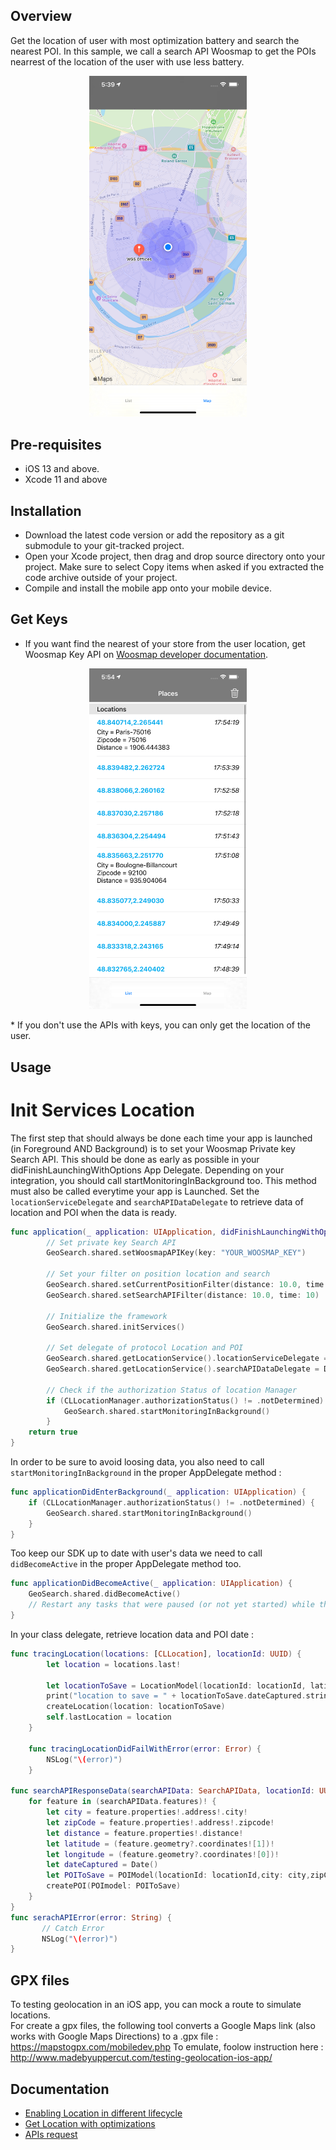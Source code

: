 
##  Overview

Get the location of user with most optimization battery and search the nearest POI. In this sample, we call a search API Woosmap to get the POIs nearrest of the location of the user with use less battery.

<p align="center">
  <img alt="GeoSearch" src="../../assets/ios/GeoSearch1.png" width="50%">
</p>

##  Pre-requisites

- iOS 13 and above.
- Xcode 11 and above

## Installation
* Download the latest code version or add the repository as a git submodule to your git-tracked project.
* Open your Xcode project, then drag and drop source directory onto your project. Make sure to select Copy items when asked if you extracted the code archive outside of your project.
* Compile and install the mobile app onto your mobile device.

## Get Keys

* If you want find the nearest of your store from the user location, get Woosmap Key API on [Woosmap developer documentation](https://developers.woosmap.com/get-started).
<p align="center">
  <img alt="GeoSearch with POI from Search API" src="../../assets/ios/GeoSearch2.png" width="50%">
</p>
* If you don't use the APIs with keys, you can only get the location of the user.

## Usage 
# Init Services Location
The first step that should always be done each time your app is launched (in Foreground AND Background) is to set your Woosmap Private key Search API. This should be done as early as possible in your didFinishLaunchingWithOptions App Delegate. Depending on your integration, you should call startMonitoringInBackground too. This method must also be called everytime your app is Launched.
Set the `locationServiceDelegate` and `searchAPIDataDelegate` to retrieve data of location and POI when the data is ready. 
```swift
func application(_ application: UIApplication, didFinishLaunchingWithOptions launchOptions: [UIApplication.LaunchOptionsKey: Any]?) -> Bool {
        // Set private key Search API
        GeoSearch.shared.setWoosmapAPIKey(key: "YOUR_WOOSMAP_KEY")
        
        // Set your filter on position location and search
        GeoSearch.shared.setCurrentPositionFilter(distance: 10.0, time: 10)
        GeoSearch.shared.setSearchAPIFilter(distance: 10.0, time: 10)
        
        // Initialize the framework
        GeoSearch.shared.initServices()
        
        // Set delegate of protocol Location and POI
        GeoSearch.shared.getLocationService().locationServiceDelegate = DataLocation()
        GeoSearch.shared.getLocationService().searchAPIDataDelegate = DataPOI()
        
        // Check if the authorization Status of location Manager
        if (CLLocationManager.authorizationStatus() != .notDetermined) {
            GeoSearch.shared.startMonitoringInBackground()
        }
    return true
}
```

In order to be sure to avoid loosing data, you also need to call `startMonitoringInBackground` in the proper AppDelegate method : 
```swift
func applicationDidEnterBackground(_ application: UIApplication) {
    if (CLLocationManager.authorizationStatus() != .notDetermined) {
        GeoSearch.shared.startMonitoringInBackground()
    }
}
```

Too keep our SDK up to date with user's data we need to call `didBecomeActive` in the proper AppDelegate method too.
```swift
func applicationDidBecomeActive(_ application: UIApplication) {
    GeoSearch.shared.didBecomeActive()
    // Restart any tasks that were paused (or not yet started) while the application was inactive. If the application was previously in the background, optionally refresh the user interface.
}
```

In your class delegate, retrieve location data and POI date :
```swift
func tracingLocation(locations: [CLLocation], locationId: UUID) {
        let location = locations.last!
  
        let locationToSave = LocationModel(locationId: locationId, latitude: location.coordinate.latitude, longitude: location.coordinate.longitude, dateCaptured: Date(), descriptionToSave: "description")
        print("location to save = " + locationToSave.dateCaptured.stringFromDate())
        createLocation(location: locationToSave)
        self.lastLocation = location
    }
    
    func tracingLocationDidFailWithError(error: Error) {
        NSLog("\(error)")
    }

func searchAPIResponseData(searchAPIData: SearchAPIData, locationId: UUID) {
    for feature in (searchAPIData.features)! {        
    	let city = feature.properties!.address!.city!
        let zipCode = feature.properties!.address!.zipcode!
        let distance = feature.properties!.distance!
        let latitude = (feature.geometry?.coordinates![1])!
        let longitude = (feature.geometry?.coordinates![0])!
        let dateCaptured = Date()
        let POIToSave = POIModel(locationId: locationId,city: city,zipCode: zipCode,distance: distance,latitude: latitude, longitude: longitude,dateCaptured: dateCaptured)
        createPOI(POImodel: POIToSave)
    }
}
func serachAPIError(error: String) {
       // Catch Error
       NSLog("\(error)")
}
```

## GPX files
To testing geolocation in an iOS app, you can mock a route to simulate locations.  
For create a gpx files, the following tool converts a Google Maps link (also works with Google Maps Directions) to a .gpx file : https://mapstogpx.com/mobiledev.php
To emulate, foolow instruction here :  http://www.madebyuppercut.com/testing-geolocation-ios-app/

## Documentation

* [Enabling Location in different lifecycle](./doc/EnablingLocationLifecycle.md)
* [Get Location with optimizations](./doc/GetLocationOptimizations.md)
* [APIs request](./doc/APIsRequest.md)


















